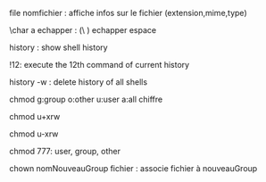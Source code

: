 file nomfichier : affiche infos sur le fichier (extension,mime,type)

\char a echapper  : (\ ) echapper espace

history : show shell history

!12: execute the 12th command of current history

history -w : delete history of all shells


chmod g:group  o:other u:user a:all chiffre

chmod u+xrw

chmod u-xrw

chmod 777: user, group, other

chown nomNouveauGroup fichier : associe fichier à nouveauGroup